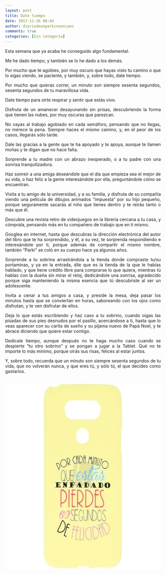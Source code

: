 ```yaml
---
layout: post
title: Date tiempo
date: 2017-11-26 08:44
author: diariodeunparkinsoniano
comments: true
categories: [Sin categoría]
---
```

<p style="text-align:justify;">Esta semana que ya acaba he conseguido algo fundamental.</p>
<p style="text-align:justify;">Me he dado tiempo, y también se lo he dado a los demás.</p>
<p style="text-align:justify;">Por mucho que te agobies, por muy oscuro que hayas visto tu camino o que lo sigas viendo, se paciente, y también, y, sobre todo, date tiempo.</p>
<p style="text-align:justify;">Por mucho que quieras correr, un minuto son siempre sesenta segundos, sesenta segundos de tu maravillosa vida.</p>
<p style="text-align:justify;">Date tiempo para oírte respirar y sentir que estás vivo.</p>
<p style="text-align:justify;">Disfruta de un amanecer desayunando sin prisas, descubriendo la forma que tienen las nubes, por muy oscuras que parezcan.</p>
<p style="text-align:justify;">No vayas al trabajo agobiado en cada semáforo, pensando que no llegas, no merece la pena. Siempre haces el mismo camino, y, en el peor de los casos, llegarás sólo tarde.</p>
<p style="text-align:justify;">Dale las gracias a la gente que te ha apoyado y te apoya, aunque te llamen moñas y te digan que no hace falta.</p>
<p style="text-align:justify;">Sorprende a tu madre con un abrazo inesperado, o a tu padre con una sonrisa tranquilizadora.</p>
<p style="text-align:justify;">Haz sonreír a una amiga deseándole que el día que empieza sea el mejor de su vida, o haz feliz a la gente interesándote por ella, preguntándole cómo se encuentran.</p>
<p style="text-align:justify;">Visita a tu amigo de la universidad, y a su familia, y disfruta de su compañía viendo una película de dibujos animados “impuesta” por su hijo pequeño, porque seguramente sacarás al niño que tienes dentro y te reirás tanto o más que él.</p>
<p style="text-align:justify;">Descubre una revista retro de videojuegos en la librería cercana a tu casa, y cómprala, pensando más en tu compañero de trabajo que en ti mismo.</p>
<p style="text-align:justify;">Googlea en internet, hasta que descubras la dirección electrónica del autor del libro que te ha sorprendido, y él, a su vez, te sorprenda respondiendo e interesándote por ti, porque además de compartir el mismo nombre, también “Parki” se coló en su cuerpo hace ya algunos años.</p>
<p style="text-align:justify;">Sorprende a tu sobrina arrastrándola a la tienda donde compraste tu/su portaminas, y ya en la entrada, dile que es la tienda de la que le habías hablado, y que tiene crédito libre para comprarse lo que quiera, mientras tú hablas con la dueña sin mirar el reloj, dedicándole una sonrisa, agradecido porque siga manteniendo la misma esencia que tú descubriste al ser un adolescente.</p>
<p style="text-align:justify;">Invita a cenar a tus amigos a casa, y preside la mesa, deja pasar los minutos hasta que se conviertan en horas, saboreando con los ojos como disfrutan, y te ven disfrutar de ellos.</p>
<p style="text-align:justify;">Deja lo que estás escribiendo y haz caso a tu sobrino, cuando oigas las pisadas de sus pies desnudos por el pasillo, acercándose a ti, hasta que lo veas aparecer con su carita de sueño y su pijama nuevo de Papá Noel, y te abrace diciendo que quiere estar contigo.</p>
<p style="text-align:justify;">Dedícale tiempo, aunque después no te haga mucho caso cuando se despierte “tu otro sobrino” y se pongan a jugar a la Tablet. Qué no te importe lo más mínimo, porque oirás sus risas, felices al estar juntos.</p>
<p style="text-align:justify;">Y, sobre todo, recuerda que un minuto son siempre sesenta segundos de tu vida, que no volverán nunca, y que eres tú, y sólo tú, el que decides como gastarlos.</p>
&nbsp;

<img class="img-fluid"  clasXs="alignnone size-full wp-image-512" src="/assets/images/2017/11/funda-lg-g5-por-cada-minuto-que-estas-enfadado-pierdes-60-segundos-de-felicidad.jpg" alt="funda-lg-g5-por-cada-minuto-que-estas-enfadado-pierdes-60-segundos-de-felicidad" width="600" height="600" />
